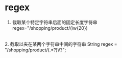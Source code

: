 # regex

1. 截取某个特定字符串后面的固定长度字符串
 regex="/shopping/product/(\\w{20})
 </br>
2. 截取以夹在某两个字符串中间的字符串
String regex = "/shopping/product/(.*?)\\?";  
</br>
